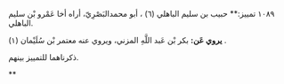 ١٠٨٩ تمييز:** حبيب بن سليم الباهلي (٦) ، أبو محمدالبَصْرِيّ، أراه أخا عَمْرو بْن سليم الباهلي.

**يروي عَن:** بكر بْن عَبد اللَّهِ المزني، ويروي عنه معتمر بْن سُلَيْمان (١) .

ذكرناهما للتمييز بينهم.

**